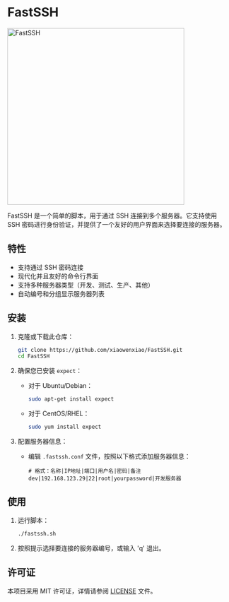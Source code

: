 # FastSSH

<img src="https://bucket.ryanfight.org/images/file-20241225170249607.png" width="400" alt="FastSSH">

FastSSH 是一个简单的脚本，用于通过 SSH 连接到多个服务器。它支持使用 SSH 密码进行身份验证，并提供了一个友好的用户界面来选择要连接的服务器。

## 特性

- 支持通过 SSH 密码连接
- 现代化并且友好的命令行界面
- 支持多种服务器类型（开发、测试、生产、其他）
- 自动编号和分组显示服务器列表

## 安装

1. 克隆或下载此仓库：

   ```bash
   git clone https://github.com/xiaowenxiao/FastSSH.git
   cd FastSSH
   ```

2. 确保您已安装 `expect`：

   - 对于 Ubuntu/Debian：
     ```bash
     sudo apt-get install expect
     ```
   - 对于 CentOS/RHEL：
     ```bash
     sudo yum install expect
     ```

3. 配置服务器信息：
   - 编辑 `.fastssh.conf` 文件，按照以下格式添加服务器信息：
     ```
     # 格式：名称|IP地址|端口|用户名|密码|备注
     dev|192.168.123.29|22|root|yourpassword|开发服务器
     ```

## 使用

1. 运行脚本：

   ```bash
   ./fastssh.sh
   ```

2. 按照提示选择要连接的服务器编号，或输入 'q' 退出。

## 许可证

本项目采用 MIT 许可证，详情请参阅 [LICENSE](LICENSE.md) 文件。
